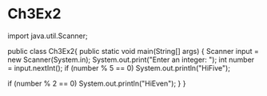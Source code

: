 # Ch3Ex2
import java.util.Scanner;

public class Ch3Ex2{
public static void main(String[] args) {
Scanner input = new Scanner(System.in);
System.out.print("Enter an integer: ");
int number = input.nextInt();
if (number % 5 == 0)
System.out.println("HiFive");

if (number % 2 == 0)
System.out.println("HiEven");
}
}
